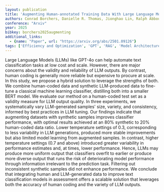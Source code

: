 ```yaml
---
layout: publication
title: 'Augmenting Human-annotated Training Data With Large Language Model Generation And Distillation In Open-response Assessment'
authors: Conrad Borchers, Danielle R. Thomas, Jionghao Lin, Ralph Abboud, Kenneth R. Koedinger
conference: "Arxiv"
year: 2025
bibkey: borchers2025augmenting
additional_links:
  - {name: "Paper", url: "https://arxiv.org/abs/2501.09126"}
tags: ['Efficiency and Optimization', 'GPT', 'RAG', 'Model Architecture', 'Reinforcement Learning', 'Training Techniques', 'BERT', 'Distillation']
---
```

Large Language Models (LLMs) like GPT-4o can help automate text
classification tasks at low cost and scale. However, there are major concerns
about the validity and reliability of LLM outputs. By contrast, human coding is
generally more reliable but expensive to procure at scale. In this study, we
propose a hybrid solution to leverage the strengths of both. We combine
human-coded data and synthetic LLM-produced data to fine-tune a classical
machine learning classifier, distilling both into a smaller BERT model. We
evaluate our method on a human-coded test set as a validity measure for LLM
output quality. In three experiments, we systematically vary LLM-generated
samples' size, variety, and consistency, informed by best practices in LLM
tuning. Our findings indicate that augmenting datasets with synthetic samples
improves classifier performance, with optimal results achieved at an 80%
synthetic to 20% human-coded data ratio. Lower temperature settings of 0.3,
corresponding to less variability in LLM generations, produced more stable
improvements but also limited model learning from augmented samples. In
contrast, higher temperature settings (0.7 and above) introduced greater
variability in performance estimates and, at times, lower performance. Hence,
LLMs may produce more uniform output that classifiers overfit to earlier or
produce more diverse output that runs the risk of deteriorating model
performance through information irrelevant to the prediction task. Filtering
out inconsistent synthetic samples did not enhance performance. We conclude
that integrating human and LLM-generated data to improve text classification
models in assessment offers a scalable solution that leverages both the
accuracy of human coding and the variety of LLM outputs.
